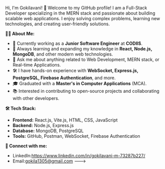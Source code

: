 Hi, I'm Gokilavani! 👋
Welcome to my GitHub profile! I am a Full-Stack Developer specializing in the MERN stack and passionate about building scalable web applications. I enjoy solving complex problems, learning new technologies, and creating user-friendly solutions.

**👩‍💻 About Me:**
- 💼 Currently working as a **Junior Software Engineer** at **CODIIS**.
- 🌱 Always learning and expanding my knowledge in **React, Node.js, MongoDB**, and other modern web technologies.
- 💬 Ask me about anything related to Web Development, MERN stack, or Real-time Applications.
- 🛠️ I have hands-on experience with **WebSocket, Express.js, PostgreSQL, Firebase Authentication**, and more.
- 🎓 Graduated with a **Master's in Computer Applications** (MCA).
- 📚 Interested in contributing to open-source projects and collaborating with other developers.


**🛠️ Tech Stack:**
- **Frontend:** React.js, Vite.js, HTML, CSS, JavaScript
- **Backend:** Node.js, Express.js
- **Database:** MongoDB, PostgreSQL
- **Tools:** GitHub, Postman, WebSocket, Firebase Authentication

**🔗 Connect with me:**
- LinkedIn:https://www.linkedin.com/in/gokilavani-m-73287b227/
- Email:gokila1305@gmail.com
--->
